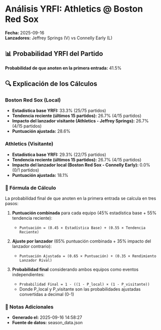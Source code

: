 # Análisis YRFI: Athletics @ Boston Red Sox

**Fecha:** 2025-09-16  
**Lanzadores:** Jeffrey Springs (V) vs Connelly Early (L)

## 📊 Probabilidad YRFI del Partido

**Probabilidad de que anoten en la primera entrada:** 41.5%

## 🔍 Explicación de los Cálculos

### Boston Red Sox (Local)
- **Estadística base YRFI:** 33.3% (25/75 partidos)
- **Tendencia reciente (últimos 15 partidos):** 26.7% (4/15 partidos)
- **Impacto del lanzador visitante (Athletics - Jeffrey Springs):** 26.7% (4/15 partidos)
- **Puntuación ajustada:** 28.6%

### Athletics (Visitante)
- **Estadística base YRFI:** 29.3% (22/75 partidos)
- **Tendencia reciente (últimos 15 partidos):** 26.7% (4/15 partidos)
- **Impacto del lanzador local (Boston Red Sox - Connelly Early):** 0.0% (0/1 partidos)
- **Puntuación ajustada:** 18.1%

### 📝 Fórmula de Cálculo

La probabilidad final de que anoten en la primera entrada se calcula en tres pasos:

1. **Puntuación combinada** para cada equipo (45% estadística base + 55% tendencia reciente):
   - `Puntuación = (0.45 × Estadística Base) + (0.55 × Tendencia Reciente)`

2. **Ajuste por lanzador** (65% puntuación combinada + 35% impacto del lanzador contrario):
   - `Puntuación Ajustada = (0.65 × Puntuación) + (0.35 × Rendimiento Lanzador Rival)`

3. **Probabilidad final** considerando ambos equipos como eventos independientes:
   - `Probabilidad Final = 1 - ((1 - P_local) × (1 - P_visitante))`
   - Donde P_local y P_visitante son las probabilidades ajustadas convertidas a decimal (0-1)

### 📌 Notas Adicionales

- **Generado el:** 2025-09-16 14:58:27
- **Fuente de datos:** season_data.json
